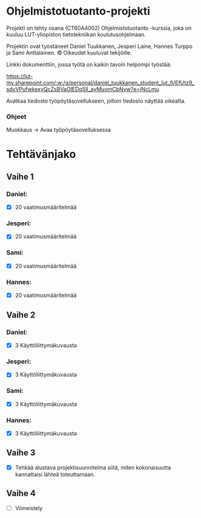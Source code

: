 # Ohjelmistotuotanto-projekti
Projekti on tehty osana (CT60A4002) Ohjelmistotuotanto -kurssia, joka on kuuluu LUT-yliopiston tietotekniikan koulutusohjelmaan.

Projektin ovat työstäneet Daniel Tuukkanen, Jesperi Laine, Hannes Turppo ja Sami Anttalainen. © Oikeudet kuuluvat tekijöille.

Linkki dokumenttiin, jossa työtä on kaikin tavoin helpompi työstää:

https://lut-my.sharepoint.com/:w:/g/personal/daniel_tuukkanen_student_lut_fi/EfUtz9_sdvVPufwkexyQcZsBVaOlEDq5II_ayMuomCbNvw?e=jNcLmu

Avatkaa tiedosto työpöytäsovellukseen, jolloin tiedosto näyttää oikealta.
### Ohjeet
Muokkaus -> Avaa työpöytäsovelluksessa

# Tehtävänjako
## Vaihe 1
### Daniel:
- [x] 20 vaatimusmääritelmää
### Jesperi:
- [x] 20 vaatimusmääritelmää
### Sami:
- [x] 20 vaatimusmääritelmää
### Hannes:
- [x] 20 vaatimusmääritelmää

## Vaihe 2
### Daniel:
- [x] 3 Käyttöliittymäkuvausta 
### Jesperi:
- [x] 3 Käyttöliittymäkuvausta 
### Sami:
- [x] 3 Käyttöliittymäkuvausta 
### Hannes:
- [x] 3 Käyttöliittymäkuvausta 

## Vaihe 3
- [x] Tehkää alustava projektisuunnitelma siitä, miten kokonaisuutta kannattaisi lähteä toteuttamaan.

## Vaihe 4
- [ ] Viimeistely
